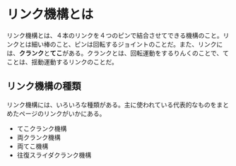 # リンク機構とは
リンク機構とは、４本のリンクを４つのピンで結合させてできる機構のこと。リンクとは細い棒のこと、ピンは回転するジョイントのことだ。また、リンクには、**クランク**と**てこ**がある。クランクとは、回転運動をするりんくのことで、てことは、揺動運動するリンクのことだ。

## リンク機構の種類
リンク機構には、いろいろな種類がある。主に使われている代表的なものをまとめたページのリンクがいかにある。
- てこクランク機構
- 両クランク機構
- 両てこ機構
- 往復スライダクランク機構